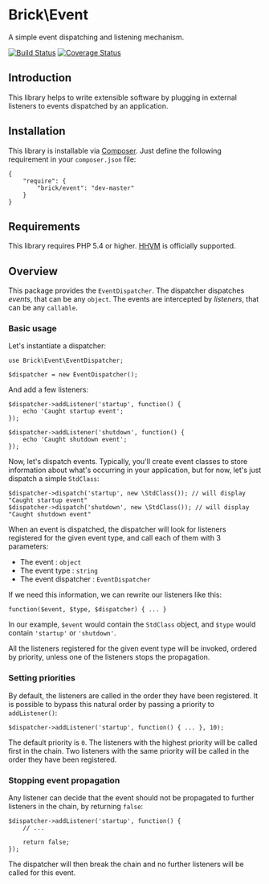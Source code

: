Brick\Event
===========

A simple event dispatching and listening mechanism.

[![Build Status](https://secure.travis-ci.org/brick/event.png)](http://travis-ci.org/brick/event)
[![Coverage Status](https://coveralls.io/repos/brick/event/badge.png)](https://coveralls.io/r/brick/event)

Introduction
------------

This library helps to write extensible software by plugging in external listeners to events dispatched by an application.

Installation
------------

This library is installable via [Composer](https://getcomposer.org/).
Just define the following requirement in your `composer.json` file:

    {
        "require": {
            "brick/event": "dev-master"
        }
    }

Requirements
------------

This library requires PHP 5.4 or higher. [HHVM](http://hhvm.com/) is officially supported.

Overview
--------

This package provides the `EventDispatcher`.
The dispatcher dispatches *events*, that can be any `object`.
The events are intercepted by *listeners*, that can be any `callable`.

### Basic usage

Let's instantiate a dispatcher:

    use Brick\Event\EventDispatcher;
    
    $dispatcher = new EventDispatcher();

And add a few listeners:

    $dispatcher->addListener('startup', function() {
        echo 'Caught startup event';
    });
    
    $dispatcher->addListener('shutdown', function() {
        echo 'Caught shutdown event';
    });

Now, let's dispatch events. Typically, you'll create event classes to store information about what's occurring in your application, but for now, let's just dispatch a simple `StdClass`:

    $dispatcher->dispatch('startup', new \StdClass()); // will display "Caught startup event"
    $dispatcher->dispatch('shutdown', new \StdClass()); // will display "Caught shutdown event"

When an event is dispatched, the dispatcher will look for listeners registered for the given event type, and call each of them with 3 parameters:

- The event : `object`
- The event type : `string`
- The event dispatcher : `EventDispatcher`

If we need this information, we can rewrite our listeners like this:

    function($event, $type, $dispatcher) { ... }

In our example, `$event` would contain the `StdClass` object, and `$type` would contain `'startup'` or `'shutdown'`.

All the listeners registered for the given event type will be invoked, ordered by priority, unless one of the listeners stops the propagation.

### Setting priorities

By default, the listeners are called in the order they have been registered. It is possible to bypass this
natural order by passing a priority to `addListener()`:

    $dispatcher->addListener('startup', function() { ... }, 10);

The default priority is `0`. The listeners with the highest priority will be called first in the chain.
Two listeners with the same priority will be called in the order they have been registered.

### Stopping event propagation

Any listener can decide that the event should not be propagated to further listeners in the chain, by returning `false`:

    $dispatcher->addListener('startup', function() {
        // ...

        return false;
    });

The dispatcher will then break the chain and no further listeners will be called for this event.
